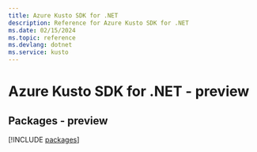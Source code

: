 ```yaml
---
title: Azure Kusto SDK for .NET
description: Reference for Azure Kusto SDK for .NET
ms.date: 02/15/2024
ms.topic: reference
ms.devlang: dotnet
ms.service: kusto
---
```

# Azure Kusto SDK for .NET - preview
## Packages - preview
[!INCLUDE [packages](kusto-index.md)]